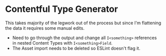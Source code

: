 # Contentful Type Generator

This takes majority of the legwork out of the process but since I'm flattening the data it requires some manual edits.
- Need to go through the output and change all `I<something>` references in nested Content Types with `I<something>Field`.
- The Asset import needs to be deleted so ESLint doesn't flag it.

